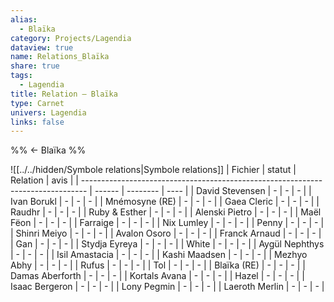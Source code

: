 ```yaml
---
alias:
  - Blaïka
category: Projects/Lagendia
dataview: true
name: Relations_Blaïka
share: true
tags:
  - Lagendia
title: Relation — Blaïka
type: Carnet
univers: Lagendia
links: false
---
```



%% ← Blaïka %%

![[../../hidden/Symbole relations|Symbole relations]]
| Fichier                                                                         | statut | Relation | avis |
| ------------------------------------------------------------------------------- | ------ | -------- | ---- |
| David Stevensen           | \-     | \-       | \-   |
| Ivan Borukl             | \-     | \-       | \-   |
| Mnémosyne (RE)       | \-     | \-       | \-   |
| Gaea Cleric            | \-     | \-       | \-   |
| Raudhr                      | \-     | \-       | \-   |
| Ruby & Esther        | \-     | \-       | \-   |
| Alenski Pietro | \-     | \-       | \-   |
| Maël Fëon           | \-     | \-       | \-   |
| Farraige             | \-     | \-       | \-   |
| Nix Lumley         | \-     | \-       | \-   |
| Penny                   | \-     | \-       | \-   |
| Shinri Meiyo     | \-     | \-       | \-   |
| Avalon Osoro      | \-     | \-       | \-   |
| Franck Arnaud    | \-     | \-       | \-   |
| Gan                        | \-     | \-       | \-   |
| Stydja Eyreya    | \-     | \-       | \-   |
| White                    | \-     | \-       | \-   |
| Aygül Nephthys | \-     | \-       | \-   |
| Isil Amastacia | \-     | \-       | \-   |
| Kashi Maadsen   | \-     | \-       | \-   |
| Mezhyo Abhy       | \-     | \-       | \-   |
| Rufus                   | \-     | \-       | \-   |
| Tol                       | \-     | \-       | \-   |
| Blaïka (RE)         | \-     | \-       | \-   |
| Damas Aberforth | \-     | \-       | \-   |
| Kortals Avana     | \-     | \-       | \-   |
| Hazel                    | \-     | \-       | \-   |
| Isaac Bergeron  | \-     | \-       | \-   |
| Lony Pegmin        | \-     | \-       | \-   |
| Laeroth Merlin  | \-     | \-       | \-   |
